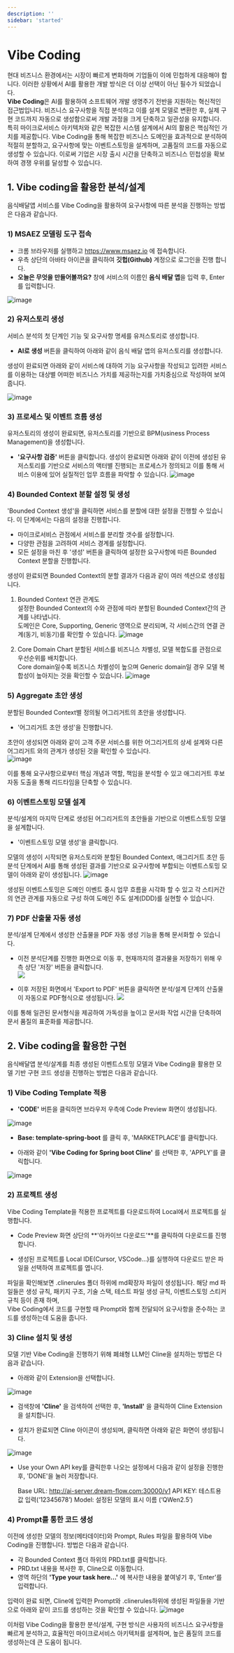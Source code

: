 ```yaml
---
description: ''
sidebar: 'started'
---
```

# Vibe Coding

현대 비즈니스 환경에서는 시장이 빠르게 변화하며 기업들이 이에 민첩하게 대응해야 합니다. 이러한 상황에서 AI를 활용한 개발 방식은 더 이상 선택이 아닌 필수가 되었습니다.<br>
**Vibe Coding**은 AI를 활용하여 소프트웨어 개발 생명주기 전반을 지원하는 혁신적인 접근법입니다. 비즈니스 요구사항을 직접 분석하고 이를 설계 모델로 변환한 후, 실제 구현 코드까지 자동으로 생성함으로써 개발 과정을 크게 단축하고 일관성을 유지합니다.<br>
특히 마이크로서비스 아키텍처와 같은 복잡한 시스템 설계에서 AI의 활용은 핵심적인 가치를 제공합니다. Vibe Coding을 통해 복잡한 비즈니스 도메인을 효과적으로 분석하여 적절히 분할하고, 요구사항에 맞는 이벤트스토밍을 설계하며, 고품질의 코드를 자동으로 생성할 수 있습니다. 이로써 기업은 시장 출시 시간을 단축하고 비즈니스 민첩성을 확보하여 경쟁 우위를 달성할 수 있습니다.<br>

## 1. Vibe coding을 활용한 분석/설계
음식배달앱 서비스를 Vibe Coding을 활용하여 요구사항에 따른 분석을 진행하는 방법은 다음과 같습니다.

### 1) MSAEZ 모델링 도구 접속
- 크롬 브라우저를 실행하고 https://www.msaez.io 에 접속합니다.
- 우측 상단의 아바타 아이콘을 클릭하여 **깃헙(Github)** 계정으로 로그인을 진행 합니다.
- **오늘은 무엇을 만들어볼까요?** 창에 서비스의 이름인 **음식 배달 앱**을 입력 후, Enter를 입력합니다.

![image](../../src/img/vibe-coding/1.msaez-ai-분석.png)

### 2) 유저스토리 생성
서비스 분석의 첫 단계인 기능 및 요구사항 명세를 유저스토리로 생성합니다.
- **AI로 생성** 버튼을 클릭하여 아래와 같이 음식 배달 앱의 유저스토리를 생성합니다.

생성이 완료되면 아래와 같이 서비스에 대하여 기능 요구사항을 작성되고 입려한 서비스를 이용하는 대상별 어떠한 비즈니스 가치를 제공하는지를 가치중심으로 작성하여 보여줍니다.

![image](../../src/img/vibe-coding/2.user-story.png)

### 3) 프로세스 및 이벤트 흐름 생성
유저스토리의 생성이 완료되면, 유저스토리를 기반으로 BPM(usiness Process Management)을 생성합니다.
- **'요구사항 검증'** 버튼을 클릭합니다.
생성이 완료되면 아래와 같이 이전에 생성된 유저스토리를 기반으로 서비스의 액터별 진행되는 프로세스가 정의되고 이를 통해 서비스 이용에 있어 실질적인 업무 흐름을 파악할 수 있습니다.
![image](../../src/img/vibe-coding/3.bpm.png)

### 4) Bounded Context 분할 설정 및 생성
'Bounded Context 생성'을 클릭하면 서비스를 분할에 대한 설정을 진행할 수 있습니다. 이 단계에서는 다음의 설정을 진행합니다.
- 마이크로서비스 관점에서 서비스를 분리할 갯수를 설정합니다.
- 다양한 관점을 고려하여 서비스 경계를 설정합니다.
- 모든 설정을 마친 후 '생성' 버튼을 클릭하여 설정한 요구사항에 따른 Bounded Context 분할을 진행합니다.

생성이 완료되면 Bounded Context의 분할 결과가 다음과 같이 여러 섹션으로 생성됩니다.

1. Bounded Context 연관 관계도 <br>
    설정한 Bounded Context의 수와 관점에 따라 분할된 Bounded Context간의 관계를 나타냅니다. <br>
    도메인은 Core, Supporting, Generic 영역으로 분리되며, 각 서비스간의 연결 관계(동기, 비동기)를 확인할 수 있습니다.
![image](../../src/img/vibe-coding/4.bc연관-관계도.png)

2. Core Domain Chart
    분할된 서비스를 비즈니스 차별성, 모델 복합도를 관점으로 우선순위를 배치합니다. <br>
    Core domain일수록 비즈니스 차별성이 높으며 Generic domain일 경우 모델 복합성이 높아지는 것을 확인할 수 있습니다.
![image](../../src/img/vibe-coding/5.코어-도메인-차트.png)

### 5) Aggregate 초안 생성
분할된 Bounded Context별 정의될 어그리거트의 초안을 생성합니다. 
- '어그리거트 초안 생성'을 진행합니다. <br>

초안이 생성되면 아래와 같이 고객 주문 서비스를 위한 어그리거트의 상세 설계와 다른 어그리거트 와의 관계가 생성된 것을 확인할 수 있습니다.<br>
![image](../../src/img/vibe-coding/6.어그리거트초안.png)

이를 통해 요구사항으로부터 핵심 개념과 역할, 책임을 분석할 수 있고 애그리거트 후보 자동 도출을 통해 리드타임을 단축할 수 있습니다.

### 6) 이벤트스토밍 모델 설계
분석/설계의 마지막 단계로 생성된 어그리거트의 초안들을 기반으로 이벤트스토밍 모델을 설계합니다.
- '이벤트스토밍 모델 생성'을 클릭합니다. <br>

모델의 생성이 시작되면 유저스토리와 분할된 Bounded Context, 애그리거트 초안 등 분석 단계에서 AI를 통해 생성된 결과를 기반으로 요구사항에 부합되는 이벤트스토밍 모델이 아래와 같이 생성됩니다.
![image](../../src/img/vibe-coding/7.이벤트스토밍.png)

생성된 이벤트스토밍은 도메인 이벤트 중시 업무 흐름을 시각화 할 수 있고 각 스티커간의 연관 관계를 자동으로 구성 하여 도메인 주도 설계(DDD)를 실현할 수 있습니다.

### 7) PDF 산출물 자동 생성
분석/설계 단계에서 생성한 산출물을 PDF 자동 생성 기능을 통해 문서화할 수 있습니다.

- 이전 분석단계를 진행한 화면으로 이동 후, 현재까지의 결과물을 저장하기 위해 우측 상단 '저장' 버튼을 클릭합니다. <br>
![](../../src/img/vibe-coding/13.pdf.png)

- 이후 저장된 화면에서 'Export to PDF' 버튼을 클릭하면 분석/설계 단계의 산출물이 자동으로 PDF형식으로 생성됩니다.
![](../../src/img/vibe-coding/14.pdf산출물.png)

이를 통해 일관된 문서형식을 제공하여 가독성을 높이고 문서화 작업 시간을 단축하여 문서 품질의 표준화를 제공합니다.

## 2. Vibe coding을 활용한 구현
음식배달앱 분석/살계를 최종 생성된 이벤트스토밍 모델과 Vibe Coding을 활용한 모델 기반 구현 코드 생성을 진행하는 방법은 다음과 같습니다.

### 1) Vibe Coding Template 적용
- **'CODE'** 버튼을 클릭하면 브라우저 우측에 Code Preview 화면이 생성됩니다.

![image](../../src/img/vibe-coding/9.code-preview.png)
- **Base: template-spring-boot** 를 클릭 후, 'MARKETPLACE'를 클릭합니다.

- 아래와 같이  **'Vibe Coding for Spring boot Cline'** 를 선택한 후, 'APPLY'를 클릭합니다.

![image](../../src/img/vibe-coding/8.마켓플레이스.png)

### 2) 프로젝트 생성
Vibe Coding Template을 적용한 프로젝트를 다운로드하여 Local에서 프로젝트를 실행합니다.

- Code Preview 화면 상단의 **'아카이브 다운로드'**를 클릭하여 다운로드를 진행합니다.

- 생성된 프로젝트를 Local IDE(Cursor, VSCode...)를 실행하여 다운로드 받은 파일을 선택하여 프로젝트를 엽니다.

파일을 확인해보면 .clinerules 폴더 하위에 md확장자 파일이 생성됩니다.
해당 md 파일들은 생성 규칙, 패키지 구조, 기술 스택, 테스트 파일 생성 규칙, 이벤트스토밍 스티커 규칙 등이 존재 하며, <br>
Vibe Coding에서 코드를 구현할 때 Prompt와 함께 전달되어 요구사항을 준수하는 코드를 생성하는데 도움을 줍니다.

### 3) Cline 설치 및 생성
모델 기반 Vibe Coding을 진행하기 위해 폐쇄형 LLM인 Cline을 설치하는 방법은 다음과 같습니다.

- 아래와 같이 Extension을 선택합니다.

![image](../../src/img/vibe-coding/10.Extension설정.png)

- 검색창에 **'Cline'** 을 검색하여 선택한 후, **'Install'** 을 클릭하여 Cline Extension을 설치합니다.

- 설치가 완료되면 Cline 아이콘이 생성되며, 클릭하면 아래와 같은 화면이 생성됩니다.

![image](../../src/img/vibe-coding/11.Cline.png)

- Use your Own API key를 클릭한후 나오는 설정에서 다음과 같이 설정을 진행한 후, 'DONE'을 눌러 저장합니다.

    Base URL: http://ai-server.dream-flow.com:30000/v1
    API KEY: 테스트용 값 입력(‘12345678’)
    Model: 설정된 모델의 표시 이름 (‘QWen2.5’)

### 4) Prompt를 통한 코드 생성
이전에 생성한 모델의 정보(메타데이터)와 Prompt, Rules 파일을 활용하여 Vibe Coding을 진행합니다. 방법은 다음과 같습니다.

- 각 Bounded Context 폴더 하위의 PRD.txt를 클릭합니다.
- PRD.txt 내용을 복사한 후, Cline으로 이동합니다.
- 영역 하단의 **'Type your task here...'** 에 복사한 내용을 붙여넣기 후, 'Enter'를 입력합니다.

입력이 완료 되면, Cline에 입력한 Prompt와 .clinerules하위에 생성된 파일들을 기반으로 아래와 같이 코드를 생성하는 것을 확인할 수 있습니다.
![image](../../src/img/vibe-coding/12.코드생성.png)

이처럼 Vibe Coding을 활용한 분석/설계, 구현 방식은 사용자의 비즈니스 요구사항을 빠르게 분석하고, 효율적인 마이크로서비스 아키텍처를 설계하며, 높은 품질의 코드를 생성하는데 큰 도움이 됩니다. <br>

